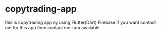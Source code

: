 # copytrading-app
this is copytrading app ny using Flutter(Dart) Firebase 
if you want contact me for this app then contact me i am available 
